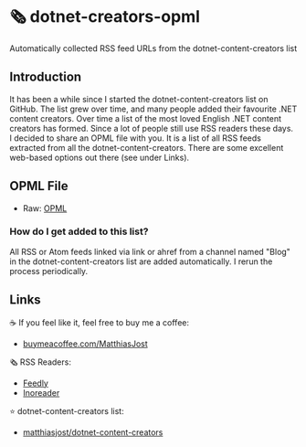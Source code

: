 # 🗞️ dotnet-creators-opml

Automatically collected RSS feed URLs from the dotnet-content-creators list

## Introduction

It has been a while since I started the dotnet-content-creators list on GitHub. The list grew over time, and many people added their favourite .NET content creators. Over time a list of the most loved English .NET content creators has formed.
Since a lot of people still use RSS readers these days. I decided to share an OPML file with you. It is a list of all RSS feeds extracted from all the dotnet-content-creators. There are some excellent web-based options out there (see under Links).

## OPML File
- Raw: [OPML](https://raw.githubusercontent.com/matthiasjost/dotnet-creators-opml/main/OPML/blog-opml.xml)

### How do I get added to this list?
All RSS or Atom feeds linked via link or ahref from a channel named "Blog" in the dotnet-content-creators list are added automatically. I rerun the process periodically. 

## Links

☕ If you feel like it, feel free to buy me a coffee: 
- [buymeacoffee.com/MatthiasJost](https://buymeacoffee.com/MatthiasJost)

🗞️ RSS Readers:
- [Feedly](https://feedly.com/)
- [Inoreader](https://www.inoreader.com/)

⭐ dotnet-content-creators list:
- [matthiasjost/dotnet-content-creators](https://github.com/matthiasjost/dotnet-content-creators)
